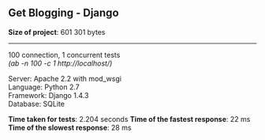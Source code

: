 Get Blogging - Django
---------------

__Size of project__: 601 301 bytes

---
100 connection, 1 concurrent tests  
_(ab -n 100 -c 1 http://localhost/)_

Server:    Apache 2.2 with mod_wsgi  
Language:  Python 2.7  
Framework: Django 1.4.3  
Database:  SQLite  

__Time taken for tests__: 2.204 seconds
__Time of the fastest response__: 22 ms
__Time of the slowest response__: 28 ms